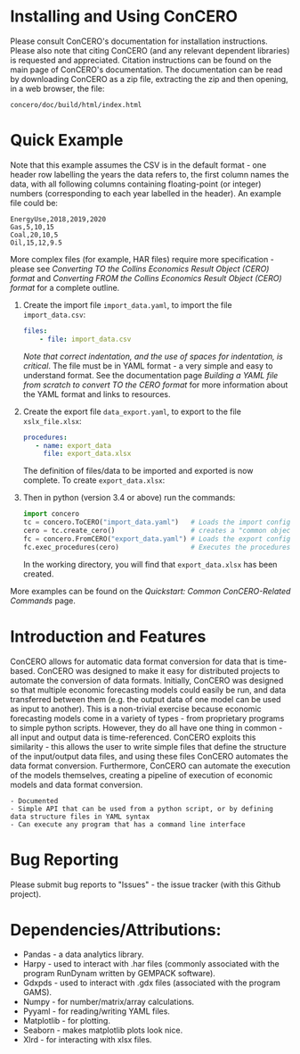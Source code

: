 # Installing and Using ConCERO

Please consult ConCERO's documentation for installation instructions. Please also note that citing ConCERO (and any relevant dependent libraries) is requested and appreciated. Citation instructions can be found on the main page of ConCERO's documentation. The documentation can be read by downloading ConCERO as a zip file, extracting the zip and then opening, in a web browser, the file:

`concero/doc/build/html/index.html`

# Quick Example

Note that this example assumes the CSV is in the default format - one header row labelling the years the data refers to, the first column names the data, with all following columns containing floating-point (or integer) numbers (corresponding to each year labelled in the header). An example file could be:

```
EnergyUse,2018,2019,2020
Gas,5,10,15
Coal,20,10,5
Oil,15,12,9.5
```

More complex files (for example, HAR files) require more specification - please see *Converting TO the Collins Economics Result Object (CERO) format* and *Converting FROM the Collins Economics Result Object (CERO) format* for a complete outline.

1. Create the import file ``import_data.yaml``, to import the file ``import_data.csv``:

    ```yaml
    files:
        - file: import_data.csv
    ```

   *Note that correct indentation, and the use of spaces for indentation, is critical*. The file must be in YAML format - a very simple and easy to understand format. See the documentation page *Building a YAML file from scratch to convert TO the CERO format* for more information about the YAML format and links to resources.

2. Create the export file ``data_export.yaml``, to export to the file ``xslx_file.xlsx``:

    ```yaml
    procedures:
       - name: export_data
         file: export_data.xlsx
    ```
    The definition of files/data to be imported and exported is now complete. To create ``export_data.xlsx``:

3. Then in python (version 3.4 or above) run the commands:

    ```python
    import concero
    tc = concero.ToCERO("import_data.yaml")   # Loads the import configuration file and creates the import object (a.k.a. a ``ToCERO`` object)
    cero = tc.create_cero()                   # creates a "common object" (a.k.a. a 'CERO')
    fc = concero.FromCERO("export_data.yaml") # Loads the export configuration file and creates the export object (a.k.a. a ``FromCERO`` object)
    fc.exec_procedures(cero)                  # Executes the procedures defined in ``export_data.yaml`` on the common object (``cero``).
    ```
    In the working directory, you will find that ``export_data.xlsx`` has been created.

More examples can be found on the *Quickstart: Common ConCERO-Related Commands* page.

# Introduction and Features

 ConCERO allows for automatic data format conversion for data that is time-based. ConCERO was designed to make it easy for distributed projects to automate the conversion of data formats. Initially, ConCERO was designed so that multiple economic forecasting models could easily be run, and data transferred between them (e.g. the output data of one model can be used as input to another). This is a non-trivial exercise because economic forecasting models come in a variety of types - from proprietary programs to simple python scripts. However, they do all have one thing in common - all input and output data is time-referenced. ConCERO exploits this similarity - this allows the user to write simple files that define the structure of the input/output data files, and using these files ConCERO automates the data format conversion. Furthermore, ConCERO can automate the execution of the models themselves, creating a pipeline of execution of economic models and data format conversion.

    - Documented
    - Simple API that can be used from a python script, or by defining data structure files in YAML syntax
    - Can execute any program that has a command line interface

# Bug Reporting

Please submit bug reports to "Issues" - the issue tracker (with this Github project).

# Dependencies/Attributions:

 - Pandas - a data analytics library.
 - Harpy - used to interact with .har files (commonly associated with the program RunDynam written by GEMPACK software).
 - Gdxpds - used to interact with .gdx files (associated with the program GAMS).
 - Numpy - for number/matrix/array calculations.
 - Pyyaml - for reading/writing YAML files.
 - Matplotlib - for plotting.
 - Seaborn - makes matplotlib plots look nice.
 - Xlrd - for interacting with xlsx files.

